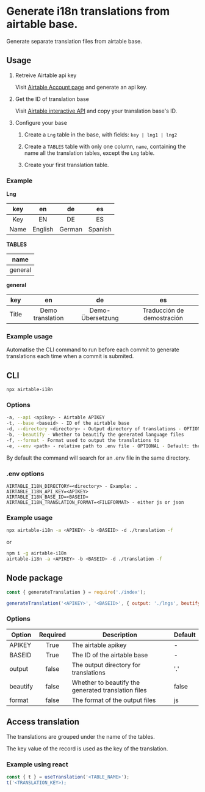 Generate i18n translations from airtable base.
===

Generate separate translation files from airtable base.

Usage
---

1. Retreive Airtable api key

    Visit [Airtable Account page](https://airtable.com/account) and generate an api key.

2. Get the ID of translation base
    
    Visit [Airtable interactive API](https://airtable.com/api) and copy your translation base's ID.

3. Configure your base
  
    1. Create a `Lng` table in the base, with fields: `key | lng1 | lng2`

    2. Create a `TABLES` table with only one column, `name`, containing the name all the translation tables, except the `Lng` table.

    3. Create your first translation table.

### Example

**Lng**

| key | en | de | es |
|:---:|:--:|:--:|:--:|
|Key|EN|DE|ES|
|Name|English|German|Spanish|

**TABLES**

|name|
|:--:|
|general|

**general**

| key | en | de | es |
|:---:|:--:|:--:|:--:|
|Title|Demo translation|Demo-Übersetzung|Traducción de demostración|

### Example usage

Automatise the CLI command to run before each commit to generate translations each time when a commit is submited.

## CLI

`npx airtable-i18n`

### Options
```bash
-a, --api <apikey> - Airtable APIKEY
-t, --base <baseid> - ID of the airtable base
-d, --directory <directory> - Output directory of translations - OPTIONAL - Default: the same directory
-b, --beautify - Whether to beautify the generated language files
-f, --format - Format used to output the translations to
-e, --env <path> - relative path to .env file - OPTIONAL - Default: the same directory
```

By default the command will search for an .env file in the same directory.

### .env options
```dotenv
AIRTABLE_I18N_DIRECTORY=<directory> - Example: .
AIRTABLE_I18N_API_KEY=<APIKEY>
AIRTABLE_I18N_BASE_ID=<BASEID>
AIRTABLE_I18N_TRANSLATION_FORMAT=<FILEFORMAT> - either js or json
```

### Example usage

```bash
npx airtable-i18n -a <APIKEY> -b <BASEID> -d ./translation -f
```

or

```bash
npm i -g airtable-i18n
airtable-i18n -a <APIKEY> -b <BASEID> -d ./translation -f
```

## Node package
```javascript
const { generateTranslation } = require('./index');

generateTranslation('<APIKEY>', '<BASEID>', { output: './lngs', beutify: true });
```

### Options

| Option | Required | Description | Default |
|--------|:--------:|-------------|---------|
| APIKEY | True | The airtable apikey | - |
| BASEID | True | The ID of the airtable base | - |
| output | false | The output directory for translations | '.' |
| beautify | false | Whether to beautify the generated translation files | false |
| format | false | The format of the output files | js |

## Access translation

The translations are grouped under the name of the tables. 

The key value of the record is used as the key of the translation.

### Example using react

```js
const { t } = useTranslation('<TABLE_NAME>');
t('<TRANSLATION_KEY>);
```

